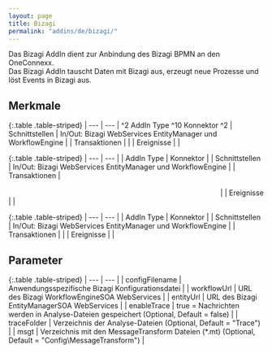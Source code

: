 ```yaml
---
layout: page
title: Bizagi
permalink: "addins/de/bizagi/"
---
```


Das Bizagi AddIn dient zur Anbindung des Bizagi BPMN an den OneConnexx.<br />Das Bizagi AddIn tauscht Daten mit Bizagi aus, erzeugt neue Prozesse und löst Events in Bizagi aus.


## Merkmale

{:.table .table-striped}
| --- | --- |
^2 AddIn Type ^10 Konnektor ^2
| Schnittstellen | In/Out: Bizagi WebServices EntityManager und WorkflowEngine |
| Transaktionen | |
| Ereignisse |  |


{:.table .table-striped}
| --- | --- |
| AddIn Type | Konnektor |
| Schnittstellen | In/Out: Bizagi WebServices EntityManager und WorkflowEngine |
| Transaktionen | &nbsp;&nbsp;&nbsp;&nbsp;&nbsp;&nbsp;&nbsp;&nbsp;&nbsp;&nbsp;&nbsp;&nbsp;&nbsp;&nbsp;&nbsp;&nbsp;&nbsp;&nbsp;&nbsp;&nbsp;&nbsp;&nbsp;&nbsp;&nbsp;&nbsp;&nbsp;&nbsp;&nbsp;&nbsp;&nbsp;&nbsp;&nbsp;&nbsp;&nbsp;&nbsp;&nbsp;&nbsp;&nbsp;&nbsp;&nbsp;&nbsp;&nbsp;&nbsp;&nbsp;&nbsp;&nbsp;&nbsp;&nbsp;&nbsp;&nbsp;&nbsp;&nbsp;&nbsp;&nbsp;&nbsp;&nbsp;&nbsp;&nbsp;&nbsp;&nbsp;&nbsp;&nbsp;&nbsp;&nbsp;&nbsp;&nbsp;&nbsp;&nbsp;&nbsp;&nbsp;&nbsp;&nbsp;&nbsp;&nbsp;&nbsp;&nbsp;&nbsp;&nbsp;&nbsp;&nbsp;&nbsp;&nbsp;&nbsp;&nbsp;&nbsp;&nbsp;&nbsp;&nbsp;&nbsp;&nbsp;&nbsp;&nbsp;&nbsp;&nbsp;&nbsp;&nbsp;&nbsp;&nbsp;&nbsp;&nbsp;&nbsp;&nbsp;&nbsp;&nbsp;&nbsp;&nbsp;&nbsp;&nbsp;&nbsp;&nbsp;&nbsp;&nbsp;&nbsp;&nbsp;&nbsp;&nbsp;&nbsp;&nbsp;&nbsp;&nbsp;&nbsp;&nbsp;&nbsp;&nbsp;&nbsp;&nbsp;&nbsp;&nbsp;&nbsp;&nbsp;&nbsp;&nbsp;&nbsp;&nbsp;&nbsp;&nbsp;&nbsp;&nbsp;&nbsp;&nbsp;&nbsp;&nbsp;&nbsp;&nbsp;&nbsp;&nbsp;&nbsp;&nbsp;&nbsp;&nbsp;&nbsp;&nbsp;&nbsp;&nbsp;&nbsp;&nbsp;&nbsp;&nbsp;&nbsp;&nbsp;&nbsp;&nbsp;&nbsp;&nbsp;&nbsp;&nbsp;&nbsp;&nbsp;&nbsp;&nbsp;&nbsp;&nbsp;&nbsp;&nbsp;&nbsp;&nbsp;&nbsp;&nbsp;&nbsp;&nbsp;&nbsp;&nbsp;&nbsp;&nbsp;&nbsp;&nbsp;&nbsp;&nbsp;&nbsp;&nbsp;&nbsp;&nbsp;&nbsp;&nbsp;&nbsp;&nbsp;&nbsp;&nbsp;&nbsp;&nbsp;&nbsp;&nbsp;&nbsp;&nbsp;&nbsp;&nbsp;&nbsp;&nbsp;&nbsp;&nbsp;&nbsp;&nbsp;&nbsp;&nbsp;&nbsp;&nbsp;&nbsp;&nbsp;&nbsp;&nbsp;&nbsp;&nbsp;&nbsp;&nbsp;&nbsp;&nbsp;&nbsp;&nbsp;&nbsp;&nbsp;&nbsp;&nbsp;&nbsp; |
| Ereignisse |  |

{:.table .table-striped}
| --- | --- |
| AddIn Type | Konnektor |
| Schnittstellen | In/Out: Bizagi WebServices EntityManager und WorkflowEngine |
| Transaktionen | |
| Ereignisse |  |

## Parameter

{:.table .table-striped}
| --- | --- |
| configFilename | Anwendungsspezifische Bizagi Konfigurationsdatei |
| workflowUrl | URL des Bizagi WorkflowEngineSOA WebServices |
| entityUrl | URL des Bizagi EntityManagerSOA WebServices |
| enableTrace | true = Nachrichten werden in Analyse-Dateien gespeichert (Optional, Default = false) |
| traceFolder | Verzeichnis der Analyse-Dateien (Optional, Default = "Trace") |
| msgt | Verzeichnis mit den MessageTransform Dateien (*.mt) (Optional, Default = "Config\\MessageTransform") |


<!-- 
## Anwendungsbeispiele 

ToDo
-->
